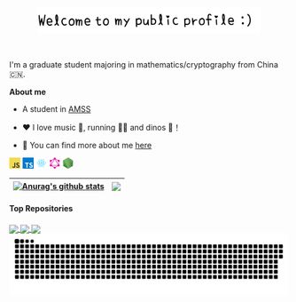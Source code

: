 <p align="center"><a href="https://fffmath.github.io"><img width="80%" alt="Hello, I'm fffmath. Welcome!" src="./assets/gh-readme-header.png" /></a></p>

<br />

I'm a graduate student majoring in mathematics/cryptography from China 🇨🇳.

**About me**

- A student in [AMSS](http://www.amss.ac.cn//)

- ❤️ I love music 🎵, running 🏃‍♀️ and dinos 🦕！

- 📖 You can find more about me [here](https://www.fffmath.com)

<code><img height="20" alt="javascript" src="https://raw.githubusercontent.com/github/explore/80688e429a7d4ef2fca1e82350fe8e3517d3494d/topics/javascript/javascript.png"></code>
<code><img height="20" alt="typescript" src="https://raw.githubusercontent.com/github/explore/80688e429a7d4ef2fca1e82350fe8e3517d3494d/topics/typescript/typescript.png"></code>
<code><img height="20" alt="react" src="https://raw.githubusercontent.com/github/explore/80688e429a7d4ef2fca1e82350fe8e3517d3494d/topics/react/react.png"></code>
<code><img height="20" alt="graphql" src="https://raw.githubusercontent.com/github/explore/5c058a388828bb5fde0bcafd4bc867b5bb3f26f3/topics/graphql/graphql.png"></code>
<code><img height="20" alt="nodejs" src="https://raw.githubusercontent.com/github/explore/80688e429a7d4ef2fca1e82350fe8e3517d3494d/topics/nodejs/nodejs.png"></code>    


| <a href="https://github.com/anuraghazra/github-readme-stats"><img align="center" src="https://github-readme-stats.vercel.app/api?username=fffmath&show_icons=true&include_all_commits=true&theme=buefy&hide_border=true" alt="Anurag's github stats" /></a> | <a href="https://github.com/anuraghazra/github-readme-stats"><img align="center" src="https://github-readme-stats.vercel.app/api/top-langs/?username=fffmath&layout=compact&theme=buefy&hide_border=true" /></a> |
| ------------- | ------------- |

#### Top Repositories

<a href="https://github.com/anuraghazra/github-readme-stats">
  <img align="center" src="https://github-readme-stats.vercel.app/api/pin/?username=fffmath&repo=homepage&theme=buefy" />
</a>

<a href="https://github.com/anuraghazra/github-readme-stats">
  <img align="center" src="https://github-readme-stats.vercel.app/api/pin/?username=fffmath&repo=useful-link&theme=buefy" />
</a>

<a href="https://github.com/anuraghazra/github-readme-stats">
  <img align="center" src="https://github-readme-stats.vercel.app/api/pin/?username=fffmath&repo=theorem-you-must-know&theme=buefy" />
</a>
<picture>
  <source media="(prefers-color-scheme: dark)" srcset="https://raw.githubusercontent.com/fffmath/fffmath/output/github-contribution-grid-snake-dark.svg">
  <source media="(prefers-color-scheme: light)" srcset="https://raw.githubusercontent.com/fffmath/fffmath/output/github-contribution-grid-snake.svg">
  <img alt="github contribution grid snake animation" src="https://raw.githubusercontent.com/fffmath/fffmath/output/github-contribution-grid-snake.svg">
</picture>
<br />
<br />

